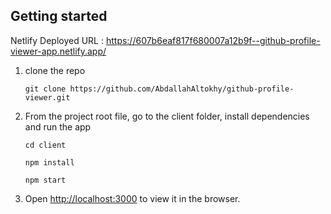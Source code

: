 ## Getting started

Netlify Deployed URL : https://607b6eaf817f680007a12b9f--github-profile-viewer-app.netlify.app/

1. clone the repo

   `git clone https://github.com/AbdallahAltokhy/github-profile-viewer.git`

2. From the project root file, go to the client folder, install dependencies and run the app

   `cd client`

   `npm install`

   `npm start`

3. Open [http://localhost:3000](http://localhost:3000) to view it in the browser.
